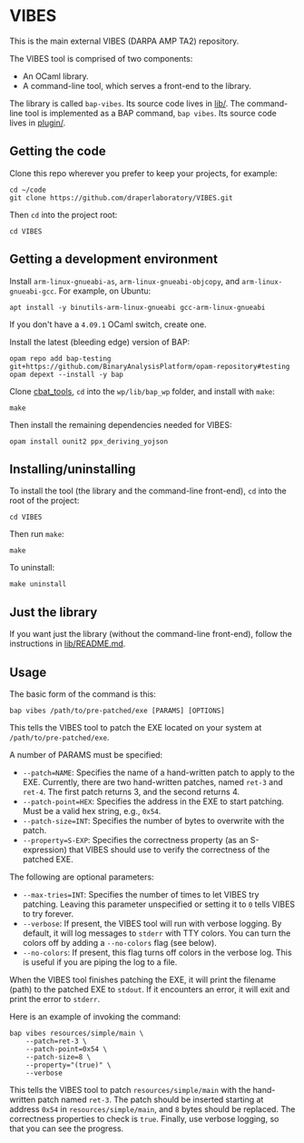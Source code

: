 # VIBES

This is the main external VIBES (DARPA AMP TA2) repository.

The VIBES tool is comprised of two components:

* An OCaml library.
* A command-line tool, which serves a front-end to the library. 

The library is called `bap-vibes`. Its source code lives in [lib/](./lib). 
The command-line tool is implemented as a BAP command, `bap vibes`. Its 
source code lives in [plugin/](./plugin).


## Getting the code

Clone this repo wherever you prefer to keep your projects, for example:

    cd ~/code
    git clone https://github.com/draperlaboratory/VIBES.git

Then `cd` into the project root:

    cd VIBES


## Getting a development environment

Install `arm-linux-gnueabi-as`, `arm-linux-gnueabi-objcopy`, and
`arm-linux-gnueabi-gcc`. For example, on Ubuntu:

    apt install -y binutils-arm-linux-gnueabi gcc-arm-linux-gnueabi

If you don't have a `4.09.1` OCaml switch, create one.

Install the latest (bleeding edge) version of BAP:

    opam repo add bap-testing git+https://github.com/BinaryAnalysisPlatform/opam-repository#testing
    opam depext --install -y bap

Clone [cbat_tools](https://github.com/draperlaboratory/cbat_tools), `cd`
into the `wp/lib/bap_wp` folder, and install with `make`:

    make

Then install the remaining dependencies needed for VIBES:

    opam install ounit2 ppx_deriving_yojson


## Installing/uninstalling

To install the tool (the library and the command-line front-end), `cd` into
the root of the project:

    cd VIBES

Then run `make`:

    make

To uninstall:

    make uninstall


## Just the library

If you want just the library (without the command-line front-end), follow
the instructions in [lib/README.md](./lib/README.md).


## Usage

The basic form of the command is this:

    bap vibes /path/to/pre-patched/exe [PARAMS] [OPTIONS]

This tells the VIBES tool to patch the EXE located on your system at
`/path/to/pre-patched/exe`.

A number of PARAMS must be specified:

* `--patch=NAME`:
  Specifies the name of a hand-written patch to apply to the EXE.
  Currently, there are two hand-written patches, named `ret-3` and `ret-4`.
  The first patch returns 3, and the second returns 4.
* `--patch-point=HEX`:
  Specifies the address in the EXE to start patching. Must be a valid hex
  string, e.g., `0x54`.
* `--patch-size=INT`:
  Specifies the number of bytes to overwrite with the patch.
* `--property=S-EXP`:
  Specifies the correctness property (as an S-expression) that VIBES should
  use to verify the correctness of the patched EXE.

The following are optional parameters:

* `--max-tries=INT`:
  Specifies the number of times to let VIBES try patching. Leaving this
  parameter unspecified or setting it to `0` tells VIBES to try forever.
* `--verbose`:
  If present, the VIBES tool will run with verbose logging. By default, it
  will log messages to `stderr` with TTY colors. You can turn the colors off
  by adding a `--no-colors` flag (see below).
* `--no-colors`:
  If present, this flag turns off colors in the verbose log. This is useful
  if you are piping the log to a file.

When the VIBES tool finishes patching the EXE, it will print the
filename (path) to the patched EXE to `stdout`. If it encounters an error,
it will exit and print the error to `stderr`.

Here is an example of invoking the command:

    bap vibes resources/simple/main \
        --patch=ret-3 \
        --patch-point=0x54 \
        --patch-size=8 \
        --property="(true)" \
        --verbose

This tells the VIBES tool to patch `resources/simple/main` with the
hand-written patch named `ret-3`. The patch should be inserted starting at
address `0x54` in `resources/simple/main`, and `8` bytes should be replaced.
The correctness properties to check is `true`. Finally, use verbose logging,
so that you can see the progress.
